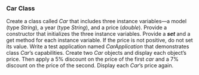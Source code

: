 ### Car Class 

Create a class called _Car_ that includes three instance variables—a model (type
_String_), a year (type _String_), and a price (_double_). Provide a constructor that initializes the three
instance variables. Provide a **_set_** and a get method for each instance variable. If the price is not positive,
do not set its value. Write a test application named _CarApplication_ that demonstrates class _Car_’s capabilities.
Create two _Car_ objects and display each object’s price. Then apply a 5% discount on the
price of the first _car_ and a 7% discount on the price of the second. Display each _Car_’s price again.